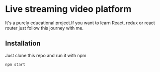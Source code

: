# Live streaming video platform

It's a purely educational project.If you want to learn React, redux or react router just follow this journey with me.

## Installation

Just clone this repo and run it with npm

```bash
npm start
```
